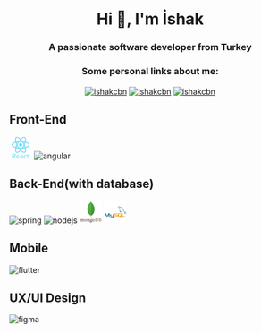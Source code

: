 <h1 align="center">Hi 👋, I'm İshak</h1>
<h3 align="center">A passionate software developer from Turkey</h3>
<h3 align="center">Some personal links about me:</h3>
<p align="center">
<a href="https://instagram.com/ishakcbn" target="blank"><img align="center" src="https://raw.githubusercontent.com/rahuldkjain/github-profile-readme-generator/master/src/images/icons/Social/instagram.svg" alt="ishakcbn" height="30" width="40" /></a>
<a href="https://www.figma.com/@ishakcbn" target="blank"><img align="center" src="https://www.vectorlogo.zone/logos/figma/figma-icon.svg"
         alt="ishakcbn" height="30" width="40" /></a>
<a href="https://www.deviantart.com/ishakcbn" target="blank"><img align="center" src="https://images-wixmp-ed30a86b8c4ca887773594c2.wixmp.com/f/e2ff7567-427a-43e8-9446-b08937695ae9/d9wxsn4-21696917-d3ab-42f9-b6d8-5f1b1e4d4b66.png?token=eyJ0eXAiOiJKV1QiLCJhbGciOiJIUzI1NiJ9.eyJzdWIiOiJ1cm46YXBwOjdlMGQxODg5ODIyNjQzNzNhNWYwZDQxNWVhMGQyNmUwIiwiaXNzIjoidXJuOmFwcDo3ZTBkMTg4OTgyMjY0MzczYTVmMGQ0MTVlYTBkMjZlMCIsIm9iaiI6W1t7InBhdGgiOiJcL2ZcL2UyZmY3NTY3LTQyN2EtNDNlOC05NDQ2LWIwODkzNzY5NWFlOVwvZDl3eHNuNC0yMTY5NjkxNy1kM2FiLTQyZjktYjZkOC01ZjFiMWU0ZDRiNjYucG5nIn1dXSwiYXVkIjpbInVybjpzZXJ2aWNlOmZpbGUuZG93bmxvYWQiXX0.ZWe-MYXWgOM3ub0ca4ln-9IeS9Dm34B_ZlvmN1dVXi8"
         alt="ishakcbn" height="40" width="40" /></a>
         
</p>

## Front-End
<div align=start>
      <img
        src="https://raw.githubusercontent.com/devicons/devicon/master/icons/react/react-original-wordmark.svg"
        alt="react"
        width="40"
        height="40"
      />
      <img
        src="https://angular.io/assets/images/logos/angular/angular.svg"
        alt="angular"
        width="40"
        height="40"
      />
    </div>
<div>

## Back-End(with database)
<div align=start>
      <img
        src="https://www.vectorlogo.zone/logos/springio/springio-icon.svg"
        alt="spring"
        width="40"
        height="40"
      />
      <img
        src="https://upload.wikimedia.org/wikipedia/commons/d/d9/Node.js_logo.svg"
        alt="nodejs"
        width="40"
        height="40"
      />
<img src="https://raw.githubusercontent.com/devicons/devicon/master/icons/mongodb/mongodb-original-wordmark.svg" alt="mongodb" width="40" height="40"/>
<img src="https://raw.githubusercontent.com/devicons/devicon/master/icons/mysql/mysql-original-wordmark.svg" alt="mysql" width="40" height="40"/>
</div>

## Mobile
<div align=start>
      <img
        src="https://www.vectorlogo.zone/logos/flutterio/flutterio-icon.svg"
        alt="flutter"
        width="40"
        height="40"
      />
</div>

## UX/UI Design
<div align=start>
      <img
        src="https://www.vectorlogo.zone/logos/figma/figma-icon.svg"
        alt="figma"
        width="40"
        height="40"
      />
</div>
